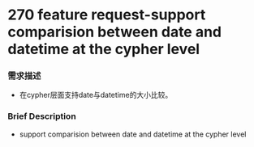 # 270 feature request-support comparision between date and datetime at the cypher level
### **需求描述**

- 在cypher层面支持date与datetime的大小比较。


### **Brief Description**

- support comparision between date and datetime at the cypher level